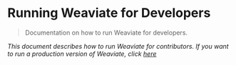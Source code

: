 # Running Weaviate for Developers

> Documentation on how to run Weaviate for developers.

_This document describes how to run Weaviate for contributors. If you want to run a production version of Weaviate, click [here](../use/running-weaviate.md)_